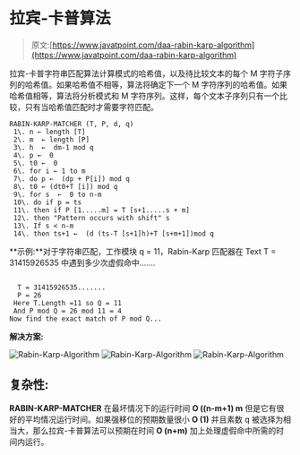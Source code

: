 # 拉宾-卡普算法

> 原文:[https://www.javatpoint.com/daa-rabin-karp-algorithm](https://www.javatpoint.com/daa-rabin-karp-algorithm)

拉宾-卡普字符串匹配算法计算模式的哈希值，以及待比较文本的每个 M 字符子序列的哈希值。如果哈希值不相等，算法将确定下一个 M 字符序列的哈希值。如果哈希值相等，算法将分析模式和 M 字符序列。这样，每个文本子序列只有一个比较，只有当哈希值匹配时才需要字符匹配。

```
RABIN-KARP-MATCHER (T, P, d, q)
 1\. n ← length [T]
 2\. m  ← length [P]
 3\. h  ←  dm-1 mod q
 4\. p ←  0
 5\. t0 ←  0
 6\. for i ← 1 to m
 7\. do p ←  (dp + P[i]) mod q
 8\. t0 ← (dt0+T [i]) mod q
 9\. for s  ←  0 to n-m
 10\. do if p = ts
 11\. then if P [1.....m] = T [s+1.....s + m]
 12\. then "Pattern occurs with shift" s
 13\. If s < n-m
 14\. then ts+1 ←  (d (ts-T [s+1]h)+T [s+m+1])mod q

```

**示例:**对于字符串匹配，工作模块 q = 11，Rabin-Karp 匹配器在 Text T = 31415926535 中遇到多少次虚假命中.......

```

  T = 31415926535.......
  P = 26
 Here T.Length =11 so Q = 11	
 And P mod Q = 26 mod 11 = 4
Now find the exact match of P mod Q...

```

**解决方案:**

![Rabin-Karp-Algorithm](../Images/e76b174eb38ec2472f75dd8a339631fb.png)
![Rabin-Karp-Algorithm](../Images/13fc5dc3ba428cb06d22bf65d9bbb831.png)
![Rabin-Karp-Algorithm](../Images/2c38fac941e0ac155b671336c91573e0.png)

## 复杂性:

**RABIN-KARP-MATCHER** 在最坏情况下的运行时间 **O ((n-m+1) m** 但是它有很好的平均情况运行时间。如果强移位的预期数量很小 **O (1)** 并且素数 q 被选择为相当大，那么拉宾-卡普算法可以预期在时间 **O (n+m)** 加上处理虚假命中所需的时间内运行。